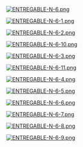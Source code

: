 [![ENTREGABLE-N-6.png](https://i.postimg.cc/L6rgtMWW/ENTREGABLE-N-6.png)](https://postimg.cc/Whw4VxTm)


[![ENTREGABLE-N-6-1.png](https://i.postimg.cc/cJcKGtJq/ENTREGABLE-N-6-1.png)](https://postimg.cc/DW8fqZs5)


[![ENTREGABLE-N-6-2.png](https://i.postimg.cc/C1LRhMZR/ENTREGABLE-N-6-2.png)](https://postimg.cc/8F9pwSmG)


[![ENTREGABLE-N-6-10.png](https://i.postimg.cc/C1hp9zRQ/ENTREGABLE-N-6-10.png)](https://postimg.cc/3ycqvrCX)


[![ENTREGABLE-N-6-3.png](https://i.postimg.cc/ZnXnxrwN/ENTREGABLE-N-6-3.png)](https://postimg.cc/D4d72bkf)

[![ENTREGABLE-N-6-11.png](https://i.postimg.cc/2yLctD7t/ENTREGABLE-N-6-11.png)](https://postimg.cc/CnYsZ9tC)


[![ENTREGABLE-N-6-4.png](https://i.postimg.cc/cLSwqScn/ENTREGABLE-N-6-4.png)](https://postimg.cc/crFrYP2x)


[![ENTREGABLE-N-6-5.png](https://i.postimg.cc/BnBD4Vhw/ENTREGABLE-N-6-5.png)](https://postimg.cc/Wdtt7XcM)


[![ENTREGABLE-N-6-6.png](https://i.postimg.cc/7LPz6ndP/ENTREGABLE-N-6-6.png)](https://postimg.cc/ZWgnspJX)


[![ENTREGABLE-N-6-7.png](https://i.postimg.cc/SKZMzzb6/ENTREGABLE-N-6-7.png)](https://postimg.cc/sBhXkxXx)


[![ENTREGABLE-N-6-8.png](https://i.postimg.cc/xdS2ysnY/ENTREGABLE-N-6-8.png)](https://postimg.cc/hXM6K1X3)


[![ENTREGABLE-N-6-9.png](https://i.postimg.cc/d0mKW8VC/ENTREGABLE-N-6-9.png)](https://postimg.cc/3yR6N0pr)

